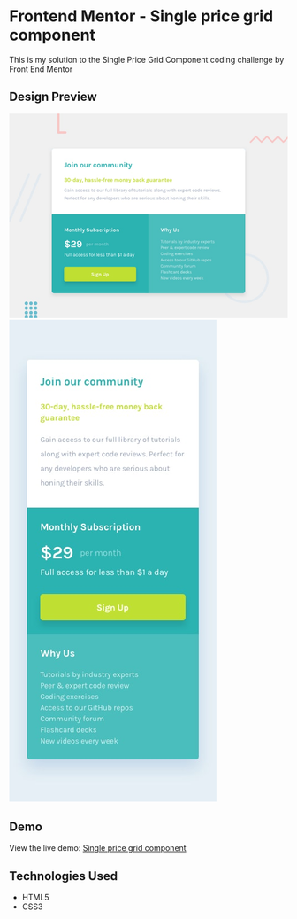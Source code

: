 # Frontend Mentor - Single price grid component

This is my solution to the Single Price Grid Component coding challenge by Front End Mentor

## Design Preview

![Desktop Design Preview](./design/desktop-preview.jpg)
![Mobile Design Preview](./design/mobile-design.jpg)

## Demo

View the live demo: [Single price grid component](https://abdellatif-bardahm.github.io/single-price-grid-component-master/)

## Technologies Used

- HTML5
- CSS3
